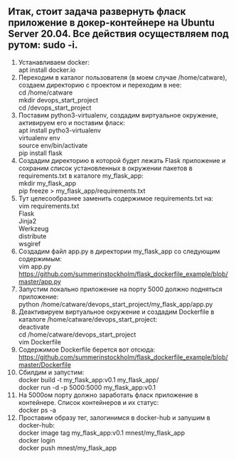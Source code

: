 ## Итак, стоит задача развернуть фласк приложение в докер-контейнере на Ubuntu Server 20.04. Все действия осуществляем под рутом: sudo -i.
1. Устанавливаем docker:<br>
apt install docker.io<br>
2. Переходим в каталог пользователя (в моем случае /home/catware), создаем директорию с проектом и переходим в нее:<br>
cd /home/catware<br>
mkdir devops_start_project<br>
cd /devops_start_project<br>
3. Поставим python3-virtualenv, создадим виртуальное окружение, активируем его и поставим фласк:<br>
apt install pytho3-virtualenv<br>
virtualenv env<br>
source env/bin/activate<br>
pip install flask<br>
4. Создадим директорию в которой будет лежать Flask приложение и сохраним список установленных в окружении пакетов в requirements.txt в каталоге my_flask_app:<br>
mkdir my_flask_app<br>
pip freeze > my_flask_app/requirements.txt<br>
5. Тут целесообразнее заменить содержимое requirements.txt на:<br>
vim requirements.txt<br>
Flask<br>
Jinja2<br>
Werkzeug<br>
distribute<br>
wsgiref<br>
6. Создадим файл app.py в директории my_flask_app со следующим содержимым:<br>
vim app.py<br>
https://github.com/summerinstockholm/flask_dockerfile_example/blob/master/app.py <br>
7. Запустим локально приложение на порту 5000 должно подняться приложение:<br>
python /home/catware/devops_start_project/my_flask_app/app.py<br>
8. Деактивируем виртуальное окружение и создадим Dockerfile в каталоге /home/catware/devops_start_project:<br>
deactivate<br>
cd /home/catware/devops_start_project<br>
vim Dockerfile<br>
9. Содержимое Dockerfile берется вот отсюда:<br>
https://github.com/summerinstockholm/flask_dockerfile_example/blob/master/Dockerfile <br>
10. Сбилдим и запустим:<br>
docker build -t my_flask_app:v0.1  my_flask_app/<br>
docker run -d -p 5000:5000 my_flask_app:v0.1<br>
11. На 5000ом порту должно заработать фласк приложение в контейнере. Список контейнеров и их статус:<br>
docker ps -a<br>
12. Проставим образу тег, залогинимся в docker-hub и запушим в docker-hub:<br>
docker image tag my_flask_app:v0.1 mnest/my_flask_app<br>
docker login<br>
docker push mnest/my_flask_app<br>
